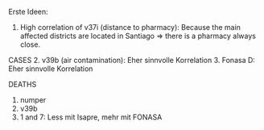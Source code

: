 
Erste Ideen: 
1. High correlation of v37i (distance to pharmacy): Because the main affected districts are located in Santiago => there is a pharmacy always close. 

CASES
2. v39b (air contamination): Eher sinnvolle Korrelation
3. Fonasa D: Eher sinnvolle Korrelation

DEATHS
1. numper
2. v39b
3. 1 and 7: Less mit Isapre, mehr mit FONASA